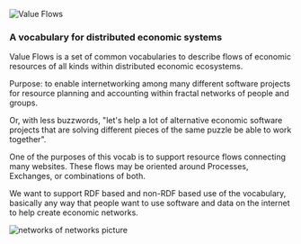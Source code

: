 ![Value Flows](https://rawgit.com/valueflows/valueflows/master/release-doc-in-process/VF-logo-heading.jpg)
### A vocabulary for distributed economic systems

Value Flows is a set of common vocabularies to describe flows of economic resources of all kinds within distributed economic ecosystems.

Purpose: to enable internetworking among many different software projects for resource planning and accounting within fractal networks of people and groups.

Or, with less buzzwords, "let's help a lot of alternative economic software projects that are solving different pieces of the same puzzle be able to work together".

One of the purposes of this vocab is to support resource flows connecting many websites. These flows may be oriented around Processes, Exchanges, or combinations of both.

We want to support RDF based and non-RDF based use of the vocabulary, basically any way that people want to use software and data on the internet to help create economic networks.

![networks of networks picture](https://rawgit.com/valueflows/valueflows/master/release-doc-in-process/network-elio-cropped.jpg)